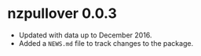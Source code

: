# nzpullover 0.0.3

* Updated with data up to December 2016.
* Added a `NEWS.md` file to track changes to the package.



